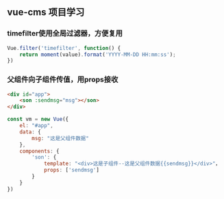 ## vue-cms 项目学习

### timefilter使用全局过滤器，方便复用
```js
Vue.filter('timefilter', function() {
	return moment(value).format('YYYY-MM-DD HH:mm:ss');
})
```

### 父组件向子组件传值，用props接收
```html
<div id="app">
	<son :sendmsg="msg"></son>
</div>
```
```js
const vm = new Vue({
	el: "#app",
	data: {
		msg: "这是父组件数据"
	},
	components: {
		'son': {
			template: "<div>这是子组件--这是父组件数据{{sendmsg}}</div>"，
			props: ['sendmsg']
		}
	}
})
```